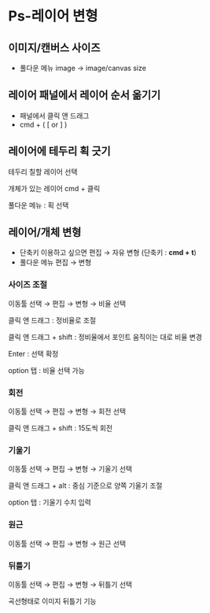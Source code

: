 # Ps-레이어 변형



## 이미지/캔버스 사이즈

- 풀다운 메뉴 image → image/canvas size

  

## 레이어 패널에서 레이어 순서 옮기기

- 패널에서 클릭 앤 드래그
- cmd + ( [ or ] ) 



## 레이어에 테두리 획 긋기

테두리 칠할 레이어 선택

개체가 있는 레이어 cmd + 클릭

풀다운 메뉴 : 획 선택

## 레이어/개체 변형

- 단축키 이용하고 싶으면 편집 → 자유 변형 (단축키 : **cmd + t**)
- 풀다운 메뉴 편집 → 변형

### 사이즈 조절

이동툴 선택 → 편집 → 변형 → 비율 선택

클릭 앤 드래그 : 정비율로 조절

클릭 앤 드래그 + shift  : 정비율에서 포인트 움직이는 대로 비율 변경

Enter : 선택 확정

option 탭 : 비율 선택 가능

### 회전

이동툴 선택 → 편집 → 변형 → 회전 선택

클릭 앤 드래그 + shift : 15도씩 회전

### 기울기

이동툴 선택 → 편집 → 변형 → 기울기 선택

클릭 앤 드래그 + alt : 중심 기준으로 양쪽 기울기 조절

option 탭 : 기울기 수치 입력

### 원근

이동툴 선택 → 편집 → 변형 → 원근 선택

### 뒤틀기

이동툴 선택 → 편집 → 변형 → 뒤틀기 선택

곡선형태로 이미지 뒤틀기 기능